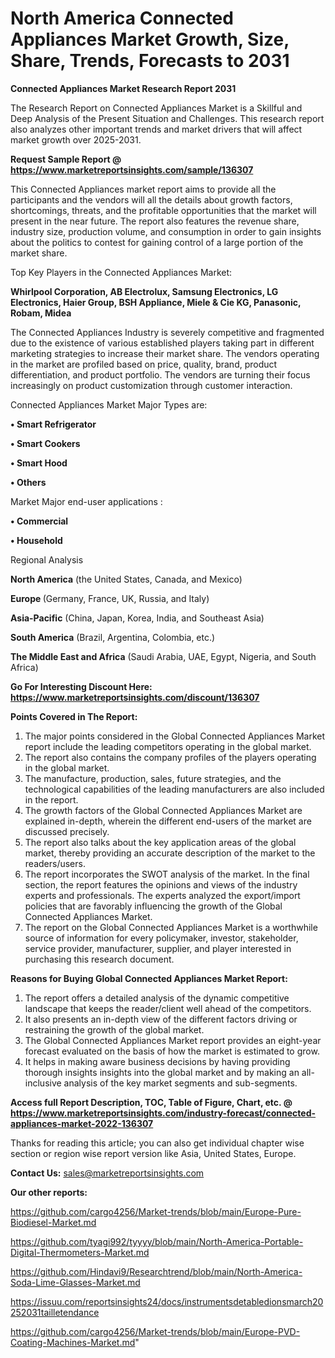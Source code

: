# North America Connected Appliances Market Growth, Size, Share, Trends, Forecasts to 2031

<strong>Connected Appliances Market Research Report 2031</strong>

The Research Report on Connected Appliances Market is a Skillful and Deep Analysis of the Present Situation and Challenges. This research report also analyzes other important trends and market drivers that will affect market growth over 2025-2031.

<strong>Request Sample Report @ <a href=https://www.marketreportsinsights.com/sample/136307>https://www.marketreportsinsights.com/sample/136307</a></strong>

This Connected Appliances market report aims to provide all the participants and the vendors will all the details about growth factors, shortcomings, threats, and the profitable opportunities that the market will present in the near future. The report also features the revenue share, industry size, production volume, and consumption in order to gain insights about the politics to contest for gaining control of a large portion of the market share.

Top Key Players in the Connected Appliances Market:

<strong>Whirlpool Corporation, AB Electrolux, Samsung Electronics, LG Electronics, Haier Group, BSH Appliance, Miele & Cie KG, Panasonic, Robam, Midea</strong>

The Connected Appliances Industry is severely competitive and fragmented due to the existence of various established players taking part in different marketing strategies to increase their market share. The vendors operating in the market are profiled based on price, quality, brand, product differentiation, and product portfolio. The vendors are turning their focus increasingly on product customization through customer interaction.

Connected Appliances Market Major Types are:

<strong>• Smart Refrigerator

• Smart Cookers

• Smart Hood

• Others</strong>

Market Major end-user applications :

<strong>• Commercial

• Household</strong>

Regional Analysis

</u><strong><b>North America</b></strong> (the United States, Canada, and Mexico)

<strong><b>Europe </b></strong>(Germany, France, UK, Russia, and Italy)

<strong><b>Asia-Pacific</b></strong> (China, Japan, Korea, India, and Southeast Asia)

<strong><b>South America</b></strong> (Brazil, Argentina, Colombia, etc.)

<strong><b>The Middle East and Africa</b></strong> (Saudi Arabia, UAE, Egypt, Nigeria, and South Africa)

<strong>Go For Interesting Discount Here: <a href=https://www.marketreportsinsights.com/discount/136307>https://www.marketreportsinsights.com/discount/136307</a></strong>

<strong>Points Covered in The Report:</strong>
<ol>
  <li>The major points considered in the Global Connected Appliances Market report include the leading competitors operating in the global market.</li>
  <li>The report also contains the company profiles of the players operating in the global market.</li>
  <li>The manufacture, production, sales, future strategies, and the technological capabilities of the leading manufacturers are also included in the report.</li>
  <li>The growth factors of the Global Connected Appliances Market are explained in-depth, wherein the different end-users of the market are discussed precisely.</li>
  <li>The report also talks about the key application areas of the global market, thereby providing an accurate description of the market to the readers/users.</li>
  <li>The report incorporates the SWOT analysis of the market. In the final section, the report features the opinions and views of the industry experts and professionals. The experts analyzed the export/import policies that are favorably influencing the growth of the Global Connected Appliances Market.</li>
  <li>The report on the Global Connected Appliances Market is a worthwhile source of information for every policymaker, investor, stakeholder, service provider, manufacturer, supplier, and player interested in purchasing this research document.</li>
</ol>
<strong>Reasons for Buying Global Connected Appliances Market Report:</strong>

<ol>
  <li>The report offers a detailed analysis of the dynamic competitive landscape that keeps the reader/client well ahead of the competitors.</li>
  <li>It also presents an in-depth view of the different factors driving or restraining the growth of the global market.</li>
  <li>The Global Connected Appliances Market report provides an eight-year forecast evaluated on the basis of how the market is estimated to grow.</li>
  <li>It helps in making aware business decisions by having providing thorough insights insights into the global market and by making an all-inclusive analysis of the key market segments and sub-segments.</li>
</ol>
<strong>Access full Report Description, TOC, Table of Figure, Chart, etc. @ <a href=https://www.marketreportsinsights.com/industry-forecast/connected-appliances-market-2022-136307>https://www.marketreportsinsights.com/industry-forecast/connected-appliances-market-2022-136307</a></strong>


Thanks for reading this article; you can also get individual chapter wise section or region wise report version like Asia, United States, Europe.

<strong>Contact Us:</strong>
sales@marketreportsinsights.com

<strong>Our other reports:</strong>

<a href=https://github.com/cargo4256/Market-trends/blob/main/Europe-Pure-Biodiesel-Market.md>https://github.com/cargo4256/Market-trends/blob/main/Europe-Pure-Biodiesel-Market.md</a>

<a href=https://github.com/tyagi992/tyyyy/blob/main/North-America-Portable-Digital-Thermometers-Market.md>https://github.com/tyagi992/tyyyy/blob/main/North-America-Portable-Digital-Thermometers-Market.md</a>

<a href=https://github.com/Hindavi9/Researchtrend/blob/main/North-America-Soda-Lime-Glasses-Market.md>https://github.com/Hindavi9/Researchtrend/blob/main/North-America-Soda-Lime-Glasses-Market.md</a>

<a href=https://issuu.com/reportsinsights24/docs/instrumentsdetabledionsmarch20252031tailletendance>https://issuu.com/reportsinsights24/docs/instrumentsdetabledionsmarch20252031tailletendance</a>

<a href=https://github.com/cargo4256/Market-trends/blob/main/Europe-PVD-Coating-Machines-Market.md>https://github.com/cargo4256/Market-trends/blob/main/Europe-PVD-Coating-Machines-Market.md</a>"
